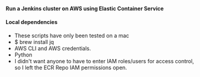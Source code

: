 #### Run a Jenkins cluster on AWS using Elastic Container Service

#### Local dependencies
* These scripts have only been tested on a mac
* $ brew install jq
* AWS CLI and AWS credentials.
* Python
* I didn't want anyone to have to enter IAM roles/users for access control, so I left the ECR Repo IAM permissions open. 
